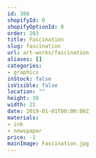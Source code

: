 ```yaml
---
id: 388
shopifyId: 0
shopifyOptionId: 0
order: 203
title: Fascination
slug: fascination
url: art-works/fascination
aliases: []
categories:
- graphics
inStock: false
isVisible: false
location: ""
height: 30
width: 21
date: 2019-01-01T00:00:00Z
materials:
- ink
- newspaper
price: -1
mainImage: Fascination.jpg
---
```

